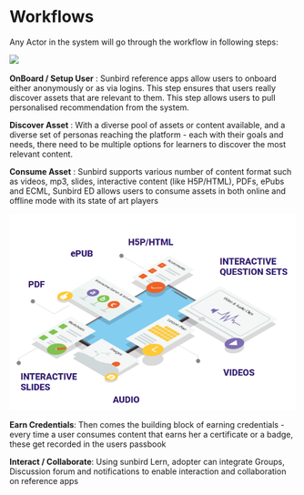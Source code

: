 # Workflows



Any Actor in the system will go through the workflow in following steps:

![](<../../.gitbook/assets/Consumption workflow.PNG>)

**OnBoard / Setup User** : Sunbird reference apps allow users to onboard either anonymously or as via logins. This step ensures that users really discover assets that are relevant to them. This step allows users to pull personalised recommendation from the system.



**Discover Asset** : With a diverse pool of assets or content available, and a diverse set of personas reaching the platform - each with their goals and needs, there need to be multiple options for learners to discover the most relevant content.

**Consume Asset** : Sunbird supports various number of content format such as videos, mp3, slides, interactive content (like H5P/HTML), PDFs, ePubs and ECML, Sunbird ED allows users to consume assets in both online and offline mode with its state of art players



![Consumption of Assets](../../.gitbook/assets/Format.PNG)

&#x20;

**Earn Credentials**: Then comes the building block of earning credentials - every time a user consumes content that earns her a certificate or a badge, these get recorded in the users passbook

**Interact / Collaborate**: Using sunbird Lern, adopter can integrate Groups, Discussion forum and notifications to enable interaction and collaboration on reference apps

